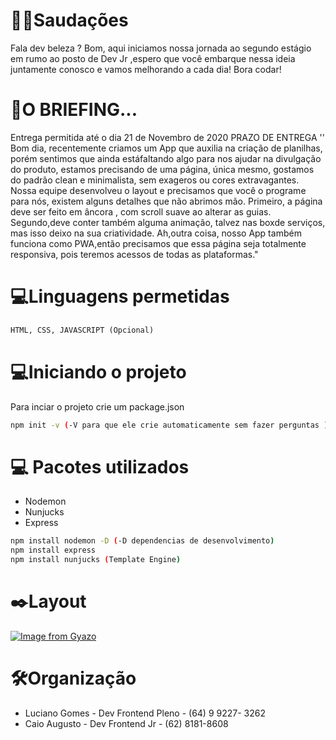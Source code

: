 # ✋🏼Saudações

Fala dev beleza ? Bom, aqui iniciamos nossa jornada ao segundo estágio em rumo ao posto de Dev Jr ,espero que você embarque nessa ideia juntamente conosco e vamos melhorando a cada dia! Bora codar!

# 📗O BRIEFING...

Entrega permitida até o dia 21 de Novembro de 2020 PRAZO DE ENTREGA
'' Bom dia, recentemente criamos um App que auxilia na criação de planilhas, porém sentimos que ainda estáfaltando algo para nos ajudar na divulgação do produto, estamos precisando de uma página, única mesmo, gostamos do padrão clean e minimalista, sem exageros ou cores extravagantes. Nossa equipe desenvolveu o layout e precisamos que você o programe para nós, existem alguns detalhes que não abrimos mão. Primeiro, a página deve ser feito em âncora , com scroll suave ao alterar as guias. Segundo,deve conter também alguma animação, talvez nas boxde serviços, mas isso deixo na sua criatividade. Ah,outra coisa, nosso App também funciona como PWA,então precisamos que essa página seja totalmente responsiva, pois teremos acessos de todas as plataformas."

# 💻Linguagens permetidas

```html
HTML, CSS, JAVASCRIPT (Opcional)
```

# 💻Iniciando o projeto

Para inciar o projeto crie um package.json

```bash
npm init -v (-V para que ele crie automaticamente sem fazer perguntas )
```

# 💻 Pacotes utilizados

- Nodemon
- Nunjucks
- Express

```bash
npm install nodemon -D (-D dependencias de desenvolvimento)
npm install express
npm install nunjucks (Template Engine)
```

# ✒️Layout

[![Image from Gyazo](https://i.gyazo.com/f7e27dae0dd4bbd7132dad30dda8e81b.png)](https://gyazo.com/f7e27dae0dd4bbd7132dad30dda8e81b)

# 🛠Organização

- Luciano Gomes - Dev Frontend Pleno - (64) 9 9227- 3262
- Caio Augusto - Dev Frontend Jr - (62) 8181-8608
